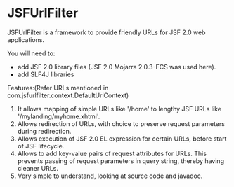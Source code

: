 JSFUrlFilter
============

JSFUrlFilter is a framework to provide friendly URLs for JSF 2.0 web applications. 

You will need to:
- add JSF 2.0 library files (JSF 2.0 Mojarra 2.0.3-FCS was used here).
- add SLF4J libraries

Features:(Refer URLs mentioned in com.jsfurlfilter.context.DefaultUrlContext)<br/>
<ol>
<li>It allows mapping of simple URLs like '/home' to lengthy JSF URLs like '/mylanding/myhome.xhtml'.</li>
<li>Allows redirection of URLs, with choice to preserve request parameters during redirection.</li>
<li>Allows execution of JSF 2.0 EL expression for certain URLs, before start of JSF lifecycle.</li>
<li>Allows to add key-value pairs of request attributes for URLs. This prevents passing of request parameters in query string, thereby having cleaner URLs.</li>
<li>Very simple to understand, looking at source code and javadoc.</li>
</ol>
